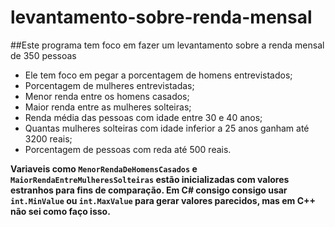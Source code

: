 # levantamento-sobre-renda-mensal

##Este programa tem foco em fazer um levantamento sobre a renda mensal de 350 pessoas

- Ele tem foco em pegar a porcentagem de homens entrevistados;
- Porcentagem de mulheres entrevistadas;
- Menor renda entre os homens casados;
- Maior renda entre as mulheres solteiras;
- Renda média das pessoas com idade entre 30 e 40 anos;
- Quantas mulheres solteiras com idade inferior a 25 anos ganham até 3200 reais;
- Porcentagem de pessoas com reda até 500 reais.

**Variaveis como `MenorRendaDeHomensCasados` e `MaiorRendaEntreMulheresSolteiras` estão inicializadas com valores estranhos para fins de comparação. Em C# consigo consigo usar `int.MinValue` ou `int.MaxValue` para gerar valores parecidos, mas em C++ não sei como faço isso.**

